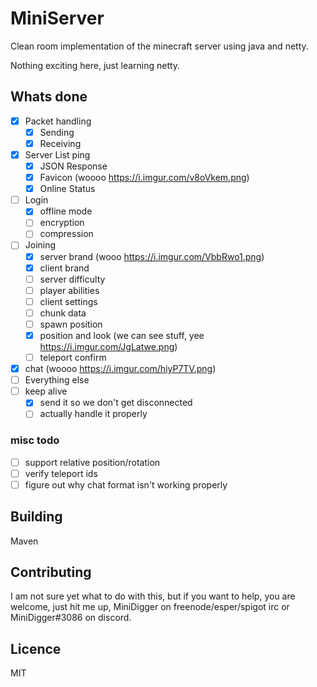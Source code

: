 # MiniServer

Clean room implementation of the minecraft server using java and netty.

Nothing exciting here, just learning netty.

## Whats done

- [x] Packet handling
  - [x] Sending
  - [x] Receiving
- [x] Server List ping
  - [x] JSON Response
  - [x] Favicon (woooo https://i.imgur.com/v8oVkem.png)
  - [x] Online Status
- [ ] Login
  - [x] offline mode
  - [ ] encryption
  - [ ] compression
- [ ] Joining
  - [x] server brand (wooo https://i.imgur.com/VbbRwo1.png)
  - [x] client brand
  - [ ] server difficulty
  - [ ] player abilities
  - [ ] client settings
  - [ ] chunk data
  - [ ] spawn position
  - [x] position and look (we can see stuff, yee https://i.imgur.com/JgLatwe.png)
  - [ ] teleport confirm
- [x] chat (woooo https://i.imgur.com/hiyP7TV.png)
- [ ] Everything else
- [ ] keep alive
  - [x] send it so we don't get disconnected
  - [ ] actually handle it properly
  
### misc todo

- [ ] support relative position/rotation
- [ ] verify teleport ids
- [ ] figure out why chat format isn't working properly
  
## Building

Maven

## Contributing

I am not sure yet what to do with this, but if you want to help, you are welcome,
 just hit me up, MiniDigger on freenode/esper/spigot irc or MiniDigger#3086 on discord.

## Licence

MIT
